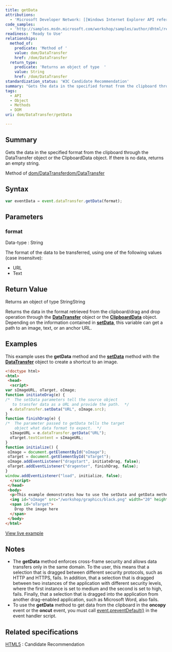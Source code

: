 ```yaml
---
title: getData
attributions:
  - 'Microsoft Developer Network: [[Windows Internet Explorer API reference](http://msdn.microsoft.com/en-us/library/ie/hh828809%28v=vs.85%29.aspx) Article]'
code_samples:
  - 'http://samples.msdn.microsoft.com/workshop/samples/author/dhtml/refs/setDataEX.htm'
readiness: 'Ready to Use'
relationships:
  method_of:
    predicate: 'Method of '
    value: dom/DataTransfer
    href: /dom/DataTransfer
  return_type:
    predicate: 'Returns an object of type  '
    value: String
    href: /dom/DataTransfer
standardization_status: 'W3C Candidate Recommendation'
summary: "Gets the data in the specified format from the clipboard through the DataTransfer object or the ClipboardData object.\nIf there is no data, returns an empty string.\n"
tags:
  - API
  - Object
  - Methods
  - DOM
uri: dom/DataTransfer/getData

---
```

## Summary

Gets the data in the specified format from the clipboard through the DataTransfer object or the ClipboardData object. If there is no data, returns an empty string.

Method of [dom/DataTransfer](/dom/DataTransfer)[dom/DataTransfer](/dom/DataTransfer)

## Syntax

``` js
var eventData = event.dataTransfer.getData(format);
```

## Parameters

### format

 Data-type
:   String

 The format of the data to be transferred, using one of the following values (case insensitve):

-   URL
-   Text

## Return Value

Returns an object of type StringString

Returns the data in the format retrieved from the clipboard/drag and drop operation through the [**DataTransfer**](/dom/DataTransfer) object or the [**ClipboardData**](/dom/ClipboardData) object. Depending on the information contained in [**setData**](/dom/DataTransfer/setData), this variable can get a path to an image, text, or an anchor URL.

## Examples

This example uses the **getData** method and the [**setData**](/dom/DataTransfer/setData) method with the [**DataTransfer**](/dom/DataTransfer) object to create a shortcut to an image.

``` html
<!doctype html>
<html>
 <head>
  <script>
var sImageURL, oTarget, oImage;
function initiateDrag(e) {
/*  The setData parameters tell the source object
   to transfer data as a URL and provide the path.  */
  e.dataTransfer.setData("URL", oImage.src);
}
function finishDrag(e) {
/*  The parameter passed to getData tells the target
    object what data format to expect.  */
  sImageURL = e.dataTransfer.getData("URL");
  oTarget.textContent = sImageURL;
}
function initialize() {
 oImage = document.getElementById("oImage");
 oTarget = document.getElementbyId("oTarget");
 oImage.addEventListener("dragstart", initiateDrag, false);
 oTarget.addEventListener("dragenter", finishDrag, false);
}
window.addEventListener("load", initialize, false);
  </script>
 </head>
 <body>
  <p>This example demonstrates how to use the setData and getData methods of the dataTransfer object to enable the source path of the image to be dragged.</p>
  <img id="oImage" src="/workshop/graphics/black.png" width="20" height="20" alt="Black">
  <span id="oTarget">
    Drop the image here
  </span>
 </body>
</html>
```

[View live example](http://samples.msdn.microsoft.com/workshop/samples/author/dhtml/refs/setDataEX.htm)

## Notes

-   The **getData** method enforces cross-frame security and allows data transfers only in the same domain. To the user, this means that a selection that is dragged between different security protocols, such as HTTP and HTTPS, fails. In addition, that a selection that is dragged between two instances of the application with different security levels, where the first instance is set to medium and the second is set to high, fails. Finally, that a selection that is dragged into the application from another drag-enabled application, such as Microsoft Word, also fails.
-   To use the **getData** method to get data from the clipboard in the **oncopy** event or the **oncut** event, you must call [event.preventDefault()](/dom/Event/preventDefault) in the event handler script.

## Related specifications

[HTML5](http://www.w3.org/TR/html5/editing.html)
:   Candidate Recommendation
